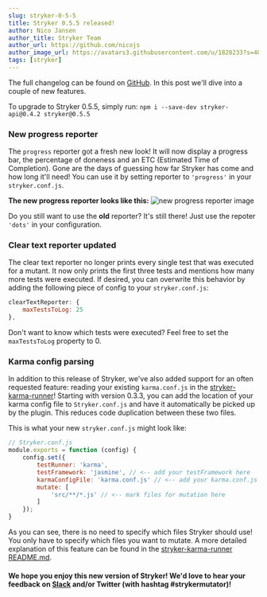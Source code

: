 ```yaml
---
slug: stryker-0-5-5
title: Stryker 0.5.5 released!
author: Nico Jansen
author_title: Stryker Team
author_url: https://github.com/nicojs
author_image_url: https://avatars3.githubusercontent.com/u/1828233?s=400&u=fec18ad3776aaafec54c49bbd7173a841ae7ea59&v=4
tags: [stryker]
---
```


The full changelog can be found on [GitHub](https://github.com/stryker-mutator/stryker/blob/master/CHANGELOG.md). In this post we'll dive into a couple of new features.

To upgrade to Stryker 0.5.5, simply run: `npm i --save-dev stryker-api@0.4.2 stryker@0.5.5`

<!--truncate-->

### New progress reporter

The `progress` reporter got a fresh new look! It will now display a progress bar, the percentage of doneness and an ETC (Estimated Time of Completion).
Gone are the days of guessing how far Stryker has come and how long it'll need!
You can use it by setting reporter to `'progress'` in your `stryker.conf.js`.

**The new progress reporter looks like this:**
![new progress reporter image](/images/blogs/progress-reporter.png)

Do you still want to use the **old** reporter? It's still there! Just use the repoter `'dots'` in your configuration.

### Clear text reporter updated

The clear text reporter no longer prints every single test that was executed for a mutant. It now only prints the first three tests and mentions how many more tests were executed.
If desired, you can overwrite this behavior by adding the following piece of config to your `stryker.conf.js`:

```js
clearTextReporter: {
    maxTestsToLog: 25
},
```

Don't want to know which tests were executed? Feel free to set the `maxTestsToLog` property to 0.

### Karma config parsing

In addition to this release of Stryker, we've also added support for an often requested feature: reading your existing `karma.conf.js` in the [stryker-karma-runner](https://github.com/stryker-mutator/stryker/tree/master/packages/stryker-karma-runner)!
Starting with version 0.3.3, you can add the location of your karma config file to `Stryker.conf.js` and have it automatically be picked up by the plugin. This reduces code duplication between these two files.

This is what your new `stryker.conf.js` might look like:

```js
// Stryker.conf.js
module.exports = function (config) {
    config.set({
        testRunner: 'karma',
        testFramework: 'jasmine', // <-- add your testFramework here
        karmaConfigFile: 'karma.conf.js' // <-- add your karma.conf.js file here
        mutate: [
            'src/**/*.js' // <-- mark files for mutation here
        ]
    });
}
```

As you can see, there is no need to specify which files Stryker should use! You only have to specify which files you want to mutate.
A more detailed explanation of this feature can be found in the [stryker-karma-runner README.md](https://github.com/stryker-mutator/stryker/tree/master/packages/stryker-karma-runner/blob/master/README.md#configuring).

#### We hope you enjoy this new version of Stryker! We'd love to hear your feedback on [Slack](https://join.slack.com/t/stryker-mutator/shared_invite/enQtOTUyMTYyNTg1NDQ0LTU4ODNmZDlmN2I3MmEyMTVhYjZlYmJkOThlNTY3NTM1M2QxYmM5YTM3ODQxYmJjY2YyYzllM2RkMmM1NjNjZjM) and/or Twitter (with hashtag #strykermutator)!
